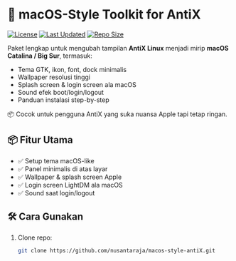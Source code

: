 # 🍎 macOS-Style Toolkit for AntiX

[![License](https://img.shields.io/badge/license-MIT-blue.svg)](LICENSE)
[![Last Updated](https://img.shields.io/github/last-commit/nusantaraja/macos-style-antiX)](https://github.com/nusantaraja/macos-style-antiX/commits/main) 
[![Repo Size](https://img.shields.io/github/repo-size/nusantaraja/macos-style-antiX)]() 

Paket lengkap untuk mengubah tampilan **AntiX Linux** menjadi mirip **macOS Catalina / Big Sur**, termasuk:

- Tema GTK, ikon, font, dock minimalis
- Wallpaper resolusi tinggi
- Splash screen & login screen ala macOS
- Sound efek boot/login/logout
- Panduan instalasi step-by-step

📦 Cocok untuk pengguna AntiX yang suka nuansa Apple tapi tetap ringan.

## 📦 Fitur Utama 

- ✅ Setup tema macOS-like
- ✅ Panel minimalis di atas layar
- ✅ Wallpaper & splash screen Apple
- ✅ Login screen LightDM ala macOS
- ✅ Sound saat login/logout

## 🛠️ Cara Gunakan

1. Clone repo:
   ```bash
   git clone https://github.com/nusantaraja/macos-style-antiX.git 